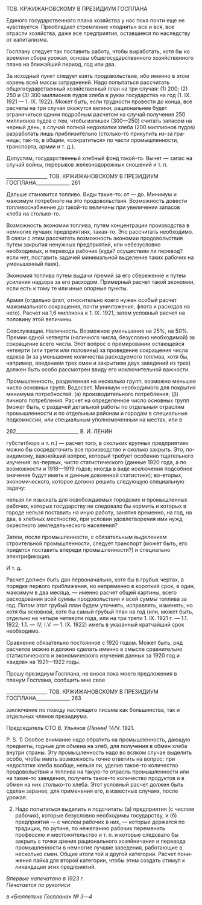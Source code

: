 ТОВ. КРЖИЖАНОВСКОМУ В ПРЕЗИДИУМ ГОСПЛАНА

Единого государственного плана хозяйства у нас пока почти еще не чувствуется. Преобладает стремление «поднять» все и вся, все отрасли хозяйства, даже все предпри­ятия, оставшиеся по наследству от капитализма.

Госплану следует так поставить работу, чтобы выработать, хотя бы ко времени сбора урожая, основы общегосударственного хозяйственного плана на ближайший период, год или два.

За исходный пункт следует взять продовольствие, ибо именно в этом корень всей массы затруднений. Надо попытаться рассчитать общегосударственный хозяйственный план на три случая: (1) 200; (2) 250 и (3) 300 миллионов пудов хлеба в руках государст­ва на год (1. IX. 1921 — 1. IX. 1922). Может быть, если трудности провести до конца, все расчеты на три случая окажутся велики, рациональнее будет ограничиться одним подробным расчетом на случай получения 250 миллионов пудов с тем, чтобы излишек (300—250) считать запасом на черный день, а случай полной недохватки хлеба (200 миллионов пудов) разработать лишь приблизительно (столько-то прикупить из-за гра­ницы; так-то, в общем, «сократиться» по части промышленности, транспорта, армии и т. д.).

Допустим, государственный хлебный фонд такой-то. Вычет — запас на случай вой­ны, перерывов железнодорожных сношений и т. п.

  

_________________ ТОВ. КРЖИЖАНОВСКОМУ В ПРЕЗИДИУМ ГОСПЛАНА______________ 261

Дальше становится топливо. Виды такие-то: от — до. Минимум и максимум потреб­ного на это продовольствия. Возможность довести топливоснабжение до такой-то ве­личины при увеличении запасов хлеба на столько-то.

Возможность экономии топлива, путем концентрации производства в немногих лучших предприятиях, такая-то. Это рассчитать необходимо. В связи с этим рассчитать возможность экономии продовольствия путем закрытия ненужных предприятий, или небезусловно необходимых, и перевода рабочих (куда? осуществим ли перевод? если нет, поставить задачей минимальной выделение таких рабочих на уменьшенный паек).

Экономия топлива путем выдачи премий за его сбережение и путем усиления надзо­ра за его расходом. Примерный расчет такой экономии, если есть к тому те или иные опорные пункты.

Армия (отдельно флот, относительно коего нужен особый расчет максимального со­кращения, почти уничтожения, флота и расходов на него). Расчет на 1,6 миллиона к 1. IX. 1921, затем условный расчет на половину этой величины.

Совслужащие. Наличность. Возможное уменьшение на 25%, на 50%. Премии одной четверти (наличного числа, безусловно необходимой) за сокращение всего числа. Этот вопрос о премировании остающейся четверти (или трети или половины) за проведение сокращения числа едоков (и за уменьшение количества расходуемого топлива, хотя бы, например, введением трех смен и закрытием двух заведений из трех) должен быть осо­бо рассмотрен ввиду его исключительной важности.

Промышленность, разделенная на несколько групп, возможно меньшее число основ­ных групп. Водосвет. Минимум необходимого для покрытия минимума потребностей: (а) производительного потребления; (β) личного потребления. Расчет на определенное число основных групп (может быть, с раздачей детальной работы по отдельным отрас­лям промышленности и по отдельным районам и городам в специальные подкомиссии, или специальным уполномоченным на местах, или в

  

262__________________________ В. И. ЛЕНИН

губстатбюро и т. п.) — расчет того, в скольких крупных предприятиях можно бы со­средоточить все производство и сколько закрыть. Это, по-видимому, важнейший во­прос, который требует особенно тщательного изучения: во-первых, чисто статистиче­ского (данные 1920 года, а по возможности и 1918—1919 годов; иногда в виде исклю­чения подсобное значение будут иметь и данные довоенной статистики); во-вторых, экономического, которое должно решить следующую специальную задачу:

нельзя ли изыскать для освобождаемых городских и промышленных рабочих, кото­рых государству не следовало бы кормить и которых в городе нельзя поставить на иную работу, занятия временно, на год, на два, в хлебных местностях, при условии удовлетворения ими нужд окрестного земледельческого населения?

Затем, после промышленности, с обязательным выделением строительной промыш­ленности, следует транспорт (может быть, его придется поставить впереди промыш­ленности?) и специально электрификация.

И т. д.

Расчет должен быть дан первоначально, хотя бы в грубых чертах, в порядке первого приближения, но непременно в короткий срок, в один, максимум в два месяца, — именно расчет общей картины, всего расходования всей суммы продовольствия и всей суммы топлива за год. Потом этот грубый план будем уточнять, исправлять, изменять, но хотя бы основной, хотя бы самый грубый план на год (или, может быть, отдельно на четыре четверти года, или на три трети 1. IX. 1921 г. — 1.1. 1922; 1.1. — IV; I.V. — 1. IX. 1922) иметь в указанный кратчайший срок необходимо.

Сравнение обязательно постоянное с 1920 годом. Может быть, ряд расчетов можно и должно сделать именно в смысле сравнительно статистического и экономического изу­чения данных за 1920 год и «видов» на 1921—1922 годы.

Прошу президиум Госплана, не внося пока моего предложения в пленум Госплана, сообщить мне свое

  

_________________ ТОВ. КРЖИЖАНОВСКОМУ В ПРЕЗИДИУМ ГОСПЛАНА______________ 263

заключение по поводу настоящего письма как большинства, так и отдельных членов президиума.

Председатель СТО _В. Ульянов (Ленин)_ 14/V. 1921.

P. S. 1) Особое внимание надо обратить на промышленность, дающую предметы, годные для обмена на хлеб, для получения в обмен хлеба внутри страны. Эту промыш­ленность надо во всяком случае выделить особо, чтобы иметь возможность точно отве­тить на вопрос: при недостатке хлеба вообще, нельзя ли, уделив такое-то количество продовольствия и топлива на такую-то отрасль промышленности или на такие-то заве­дения, получить такое-то количество продуктов и в обмен на них столько-то хлеба. Этот условный расчет должен быть сделан заранее, для применения его, в известных случаях, после урожая.

2) Надо попытаться выделить и подсчитать: (а) предприятия (с числом рабочих), ко­торые безусловно необходимы государству, и (б) предприятия — с числом рабочих в них, — которые держатся по традиции, по рутине, по нежеланию рабочих переменить профессию и местожительство и т. п. и которые следовало бы закрыть с точки зрения рационального хозяйничания и перевода промышленности в немногие лучшие заведе­ния, работающие в несколько смен. Общие итоги той и другой категории. Расчет пони­жения пайка для второй категории, чтобы этим создать стимул к ликвидации этих предприятий.

_Впервые напечатано в 1923 г.                                                             Печатается по рукописи_

_в «Бюллетене Госплана» № 3_—_4_